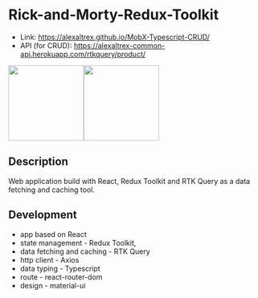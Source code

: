 # Rick-and-Morty-Redux-Toolkit
* Link: https://alexaltrex.github.io/MobX-Typescript-CRUD/
* API (for CRUD): https://alexaltrex-common-api.herokuapp.com/rtkquery/product/

<div style="display:flex;">
  <img src="https://user-images.githubusercontent.com/56224288/168125026-268bc3c6-fffc-47aa-a856-f9964a6e75ec.jpg" height="150">
  <img src="https://user-images.githubusercontent.com/56224288/168125022-324ae2f6-1719-4cb9-8c11-9de9d259283f.jpg" height="150">  
</div> 

## Description
Web application build with React, Redux Toolkit and RTK Query as a data fetching and caching tool. 

## Development
* app based on React
* state management - Redux Toolkit, 
* data fetching and caching - RTK Query
* http client - Axios
* data typing - Typescript
* route - react-router-dom
* design - material-ui


